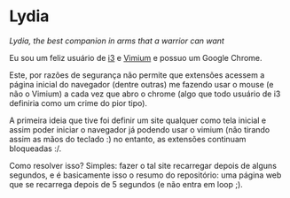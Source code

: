 # Lydia
_Lydia, the best companion in arms that a warrior can want_

Eu sou um feliz usuário de [i3](https://i3wm.org/) e [Vimium](https://vimium.github.io/) e possuo um Google Chrome.

Este, por razões de segurança não permite que extensões acessem a página inicial do navegador (dentre outras) me fazendo usar o mouse (e não o Vimium) a cada vez que abro o chrome (algo que todo usuário de i3 definiria como um crime do pior tipo).

A primeira ideia que tive foi definir um site qualquer como tela inicial e assim poder iniciar o navegador já podendo usar o vimium (não tirando assim as mãos do teclado :) no entanto, as extensões continuam bloqueadas :/.

Como resolver isso? Simples: fazer o tal site recarregar depois de alguns segundos, e é basicamente isso o resumo do repositório: uma página web que se recarrega depois de 5 segundos (e não entra em loop ;).
